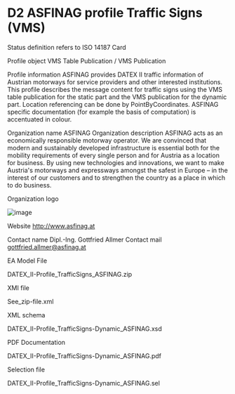 # D2 ASFINAG profile Traffic Signs (VMS)

Status definition refers to ISO 14187
Card

Profile object
VMS Table Publication / VMS Publication

Profile information
ASFINAG provides DATEX II traffic information of Austrian motorways for service providers and other interested institutions. This profile describes the message content for traffic signs using the VMS table publication for the static part and the VMS publication for the dynamic part. Location referencing can be done by PointByCoordinates. ASFINAG specific documentation (for example the basis of computation) is accentuated in colour.

Organization name
ASFINAG
Organization description
ASFINAG acts as an economically responsible motorway operator. We are convinced that modern and sustainably developed infrastructure is essential both for the mobility requirements of every single person and for Austria as a location for business. By using new technologies and innovations, we want to make Austria's motorways and expressways amongst the safest in Europe – in the interest of our customers and to strengthen the country as a place in which to do business.

Organization logo

![image](https://github.com/DATEX-II-EU/Profiles/assets/24648804/912a4447-6773-4db2-9476-a415564e1997)

Website
http://www.asfinag.at

Contact name
Dipl.-Ing. Gottfried Allmer
Contact mail
gottfried.allmer@asfinag.at

EA Model File

DATEX_II-Profile_TrafficSigns_ASFINAG.zip

XMI file

See_zip-file.xml

XML schema

DATEX_II-Profile_TrafficSigns-Dynamic_ASFINAG.xsd

PDF Documentation

DATEX_II-Profile_TrafficSigns-Dynamic_ASFINAG.pdf

Selection file

DATEX_II-Profile_TrafficSigns-Dynamic_ASFINAG.sel
